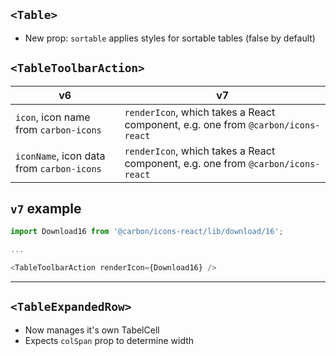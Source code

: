 ## `<Table>`

- New prop: `sortable` applies styles for sortable tables (false by default)

## `<TableToolbarAction>`

| v6                                        | v7                                                                               |
| ----------------------------------------- | -------------------------------------------------------------------------------- |
| `icon`, icon name from `carbon-icons`     | `renderIcon`, which takes a React component, e.g. one from `@carbon/icons-react` |
| `iconName`, icon data from `carbon-icons` | `renderIcon`, which takes a React component, e.g. one from `@carbon/icons-react` |

## `v7` example

```javascript
import Download16 from '@carbon/icons-react/lib/download/16';

...

<TableToolbarAction renderIcon={Download16} />
```

---

## `<TableExpandedRow>`

- Now manages it's own TabelCell
- Expects `colSpan` prop to determine width
